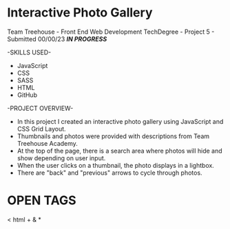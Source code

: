 # Interactive Photo Gallery

Team Treehouse - Front End Web Development TechDegree - Project 5
    - Submitted 00/00/23 ***IN PROGRESS***

-SKILLS USED-
* JavaScript
* CSS
* SASS
* HTML
* GitHub

-PROJECT OVERVIEW-
* In this project I created an interactive photo gallery using JavaScript and CSS Grid Layout. 
* Thumbnails and photos were provided with descriptions from Team Treehouse Academy. 
* At the top of the page, there is a search area where photos will hide and show depending on user input. 
* When the user clicks on a thumbnail, the photo displays in a lightbox. 
* There are "back" and "previous" arrows to cycle through photos.


# OPEN TAGS
< html + & *